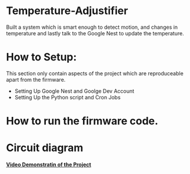 # Temperature-Adjustifier
Built a system which is smart enough to detect motion, and changes in temperature and lastly talk to the Google Nest to update the temperature. 

# How to Setup:
This section only contain aspects of the project which are reproduceable apart from the firmware. 
* Setting Up Google Nest and Goolge Dev Account
* Setting Up the Python script and Cron Jobs

# How to run the firmware code.


# Circuit diagram

#### [Video Demonstratin of the Project](https://www.youtube.com/watch?v=9yAFCZDqVdw "Named link title")

